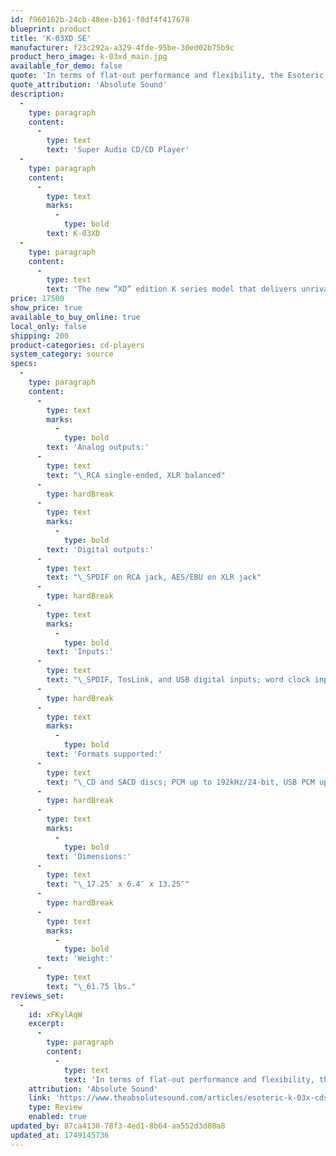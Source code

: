 ```yaml
---
id: f960162b-24cb-48ee-b361-f0df4f417678
blueprint: product
title: 'K-03XD SE'
manufacturer: f23c292a-a329-4fde-95be-30ed02b75b9c
product_hero_image: k-03xd_main.jpg
available_for_demo: false
quote: 'In terms of flat-out performance and flexibility, the Esoteric K-03X runs the table.'
quote_attribution: 'Absolute Sound'
description:
  -
    type: paragraph
    content:
      -
        type: text
        text: 'Super Audio CD/CD Player'
  -
    type: paragraph
    content:
      -
        type: text
        marks:
          -
            type: bold
        text: K-03XD
  -
    type: paragraph
    content:
      -
        type: text
        text: 'The new “XD” edition K series model that delivers unrivaled performance.'
price: 17500
show_price: true
available_to_buy_online: true
local_only: false
shipping: 200
product-categories: cd-players
system_category: source
specs:
  -
    type: paragraph
    content:
      -
        type: text
        marks:
          -
            type: bold
        text: 'Analog outputs:'
      -
        type: text
        text: "\_RCA single-ended, XLR balanced"
      -
        type: hardBreak
      -
        type: text
        marks:
          -
            type: bold
        text: 'Digital outputs:'
      -
        type: text
        text: "\_SPDIF on RCA jack, AES/EBU on XLR jack"
      -
        type: hardBreak
      -
        type: text
        marks:
          -
            type: bold
        text: 'Inputs:'
      -
        type: text
        text: "\_SPDIF, TosLink, and USB digital inputs; word clock input"
      -
        type: hardBreak
      -
        type: text
        marks:
          -
            type: bold
        text: 'Formats supported:'
      -
        type: text
        text: "\_CD and SACD discs; PCM up to 192kHz/24-bit, USB PCM up to 384Hz/32-bit; DSD64 and DSD128"
      -
        type: hardBreak
      -
        type: text
        marks:
          -
            type: bold
        text: 'Dimensions:'
      -
        type: text
        text: "\_17.25″ x 6.4″ x 13.25″"
      -
        type: hardBreak
      -
        type: text
        marks:
          -
            type: bold
        text: 'Weight:'
      -
        type: text
        text: "\_61.75 lbs."
reviews_set:
  -
    id: xFKylAqW
    excerpt:
      -
        type: paragraph
        content:
          -
            type: text
            text: 'In terms of flat-out performance and flexibility, the Esoteric K-03X runs the table.'
    attribution: 'Absolute Sound'
    link: 'https://www.theabsolutesound.com/articles/esoteric-k-03x-cdsacd-player/'
    type: Review
    enabled: true
updated_by: 87ca4130-78f3-4ed1-8b64-aa552d3d08a8
updated_at: 1749145736
---
```

